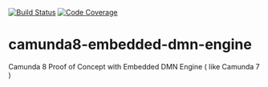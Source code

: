 [![Build Status](https://travis-ci.com/flake9025/camunda8-embedded-dmn-engine.svg?branch=master)](https://travis-ci.com/flake9025/camunda8-embedded-dmn-engine)
[![Code Coverage](https://codecov.io/gh/flake9025/camunda8-embedded-dmn-engine/graph/badge.svg?token=oTsJO3Djxi)](https://codecov.io/gh/flake9025/camunda8-embedded-dmn-engine)

# camunda8-embedded-dmn-engine

Camunda 8 Proof of Concept with Embedded DMN Engine ( like Camunda 7 )
